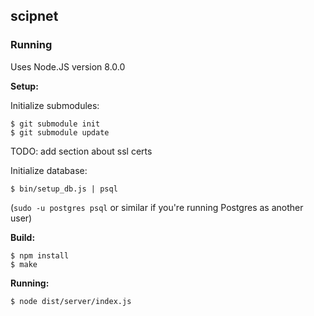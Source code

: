 ## scipnet

### Running

Uses Node.JS version 8.0.0

**Setup:**

Initialize submodules:
```
$ git submodule init
$ git submodule update
```

TODO: add section about ssl certs

Initialize database:
```
$ bin/setup_db.js | psql
```

(`sudo -u postgres psql` or similar if you're running Postgres as another user)

**Build:**

```
$ npm install
$ make
```

**Running:**

```
$ node dist/server/index.js
```
